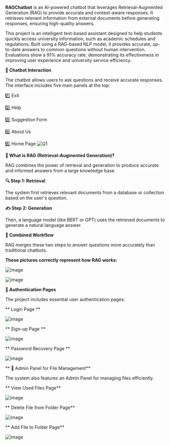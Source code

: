 
__RAGChatbot__ is an AI-powered chatbot that leverages Retrieval-Augmented Generation (RAG) to provide accurate and context-aware responses. It retrieves relevant information from external documents before generating responses, ensuring high-quality answers.

This project is an intelligent text-based assistant designed to help students quickly access university information, such as academic schedules and regulations. Built using a RAG-based NLP model, it provides accurate, up-to-date answers to common questions without human intervention. Evaluations show a 91% accuracy rate, demonstrating its effectiveness in improving user experience and university service efficiency.

__💬 Chatbot Interaction__ 

The chatbot allows users to ask questions and receive accurate responses. The interface includes five main panels at the top:

1️⃣ Exit 

2️⃣ Help 

3️⃣ Suggestion Form 

4️⃣ About Us 

5️⃣ Home Page 
![Q1](https://github.com/user-attachments/assets/3cda8ced-51de-4169-aff1-e4fdfff9520d)


__🧠 What is RAG (Retrieval-Augmented Generation)?__


RAG combines the power of retrieval and generation to produce accurate and informed answers from a large knowledge base.


__🔍 Step 1: Retrieval__


The system first retrieves relevant documents from a database or collection based on the user's question.


__✍️ Step 2: Generation__


Then, a language model (like BERT or GPT) uses the retrieved documents to generate a natural language answer.


__🔄 Combined Workflow__ 


RAG merges these two steps to answer questions more accurately than traditional chatbots.

__These pictures correctly represent how RAG works:__

![image](https://github.com/user-attachments/assets/e5e4fd29-5f61-4262-87d5-1e8bef03e55a)

![image](https://github.com/user-attachments/assets/9891af42-b97c-4a20-8846-d62acc943248)

__🔐 Authentication Pages__

The project includes essential user authentication pages:

** Login Page ** 

![image](https://github.com/user-attachments/assets/7dc5dc31-4dc5-4256-a841-982cb968ac11)


** Sign-up Page ** 

![image](https://github.com/user-attachments/assets/54859d23-dddb-44cc-895a-9a0c543a8ce5)


** Password Recovery Page ** 

![image](https://github.com/user-attachments/assets/aeba554e-576d-4e93-a492-33e96b164af0)

** 📂 Admin Panel for File Management** 


The system also features an Admin Panel for managing files efficiently.

** View Used Files Page** 

![image](https://github.com/user-attachments/assets/5cebb0ff-c2e7-4c0c-8715-c439320128c5)


** Delete File from Folder Page** 

![image](https://github.com/user-attachments/assets/fd8d8851-0934-4205-95a1-03cb0309b82e)

** Add File to Folder Page** 

![image](https://github.com/user-attachments/assets/d1a75332-155e-41ed-9262-8501f6cabc1f)



